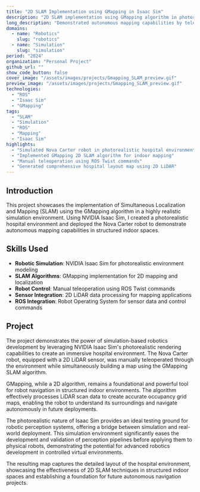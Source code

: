 ```yaml
---
title: "2D SLAM Implementation using GMapping in Isaac Sim"
description: "2D SLAM implementation using GMapping algorithm in photorealistic NVIDIA Isaac Sim hospital environment"
long_description: "Demonstrated autonomous mapping capabilities by teleoperating Nova Carter robot in a photorealistic hospital environment using NVIDIA Isaac Sim, implementing GMapping SLAM algorithm with 2D LiDAR sensor data and ROS Twist commands for comprehensive indoor navigation and mapping."
domains:
  - name: "Robotics"
    slug: "robotics"
  - name: "Simulation"
    slug: "simulation"
period: "2024"
organization: "Personal Project"
github_url: ""
show_code_button: false
cover_image: "/assets/images/projects/Gmapping_SLAM_preview.gif"
preview_image: "/assets/images/projects/Gmapping_SLAM_preview.gif"
technologies:
  - "ROS"
  - "Isaac Sim"
  - "GMapping"
tags:
  - "SLAM"
  - "Simulation"
  - "ROS"
  - "Mapping"
  - "Isaac Sim"
highlights:
  - "Simulated Nova Carter robot in photorealistic hospital environment"
  - "Implemented GMapping 2D SLAM algorithm for indoor mapping"
  - "Manual teleoperation using ROS Twist commands"
  - "Generated comprehensive hospital layout map using 2D LiDAR"
---
```


## Introduction

This project showcases the implementation of Simultaneous Localization and Mapping (SLAM) using the GMapping algorithm in a highly realistic simulation environment. Using NVIDIA Isaac Sim, I created a photorealistic hospital environment and deployed the Nova Carter robot to demonstrate autonomous mapping capabilities in structured indoor spaces.

## Skills Used

- **Robotic Simulation**: NVIDIA Isaac Sim for photorealistic environment modeling
- **SLAM Algorithms**: GMapping implementation for 2D mapping and localization
- **Robot Control**: Manual teleoperation using ROS Twist commands
- **Sensor Integration**: 2D LiDAR data processing for mapping applications
- **ROS Integration**: Robot Operating System for sensor data and control commands

## Project

The project demonstrates the power of simulation-based robotics development by leveraging NVIDIA Isaac Sim's photorealistic rendering capabilities to create an immersive hospital environment. The Nova Carter robot, equipped with a 2D LiDAR sensor, was manually teleoperated through the environment while simultaneously building a map using the GMapping SLAM algorithm.

GMapping, while a 2D algorithm, remains a foundational and powerful tool for robot navigation in structured indoor environments. The algorithm effectively processes LiDAR scan data to create accurate occupancy grid maps, enabling the robot to understand its surroundings and navigate autonomously in future deployments.

The photorealistic nature of Isaac Sim provides an ideal testing ground for robotic perception systems, offering a bridge between simulation and real-world deployment. This simulation environment significantly eases the development and validation of perception pipelines before applying them to physical robots, demonstrating the potential for advanced robotics development in controlled virtual environments.

The resulting map captures the detailed layout of the hospital environment, showcasing the effectiveness of 2D SLAM techniques in structured indoor spaces and establishing a foundation for future autonomous navigation projects.